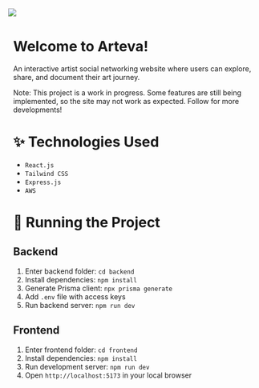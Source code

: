 <img src = https://github.com/user-attachments/assets/6cd7cb89-8926-451b-9f05-cda9b55eedc7/ style="margin:-20px 0 0 -10px;"></img>

# Welcome to Arteva!

An interactive artist social networking website where users can explore, share, and document their art journey.

Note: This project is a work in progress. Some features are still being implemented, so the site may not work as expected. Follow for more developments!

# ✨ Technologies Used
- `React.js`
- `Tailwind CSS`
- `Express.js`
- `AWS`
# 🚦 Running the Project
## Backend
1. Enter backend folder: `cd backend`
2. Install dependencies: `npm install`
3. Generate Prisma client: `npx prisma generate`
4. Add `.env` file with access keys
5. Run backend server: `npm run dev`
## Frontend
1. Enter frontend folder: `cd frontend`
2. Install dependencies: `npm install`
3. Run development server: `npm run dev`
4. Open `http://localhost:5173` in your local browser
